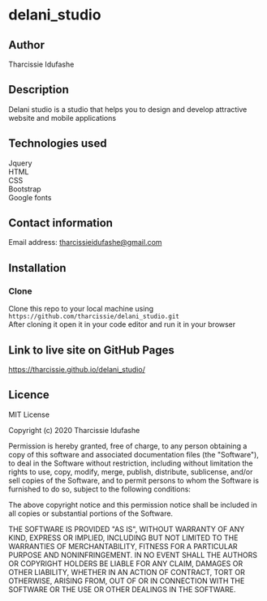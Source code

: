 # delani_studio

## Author
   Tharcissie Idufashe
## Description
   Delani studio is a studio that helps you to design and develop attractive website and mobile applications 
   
## Technologies used
   Jquery <br>
   HTML <br>
   CSS <br>
   Bootstrap <br>
   Google fonts<br>
   
 ## Contact information
   Email address: tharcissieidufashe@gmail.com
   
 ## Installation
 ### Clone
 Clone this repo to your local machine using <br>
 `https://github.com/tharcissie/delani_studio.git` <br>
 After cloning it open it in your code editor and run it in your browser
 
 
 ## Link to live site on GitHub Pages
 https://tharcissie.github.io/delani_studio/


 ## Licence
 MIT License

Copyright (c) 2020 Tharcissie Idufashe

Permission is hereby granted, free of charge, to any person obtaining a copy
of this software and associated documentation files (the "Software"), to deal
in the Software without restriction, including without limitation the rights
to use, copy, modify, merge, publish, distribute, sublicense, and/or sell
copies of the Software, and to permit persons to whom the Software is
furnished to do so, subject to the following conditions:

The above copyright notice and this permission notice shall be included in all
copies or substantial portions of the Software.

THE SOFTWARE IS PROVIDED "AS IS", WITHOUT WARRANTY OF ANY KIND, EXPRESS OR
IMPLIED, INCLUDING BUT NOT LIMITED TO THE WARRANTIES OF MERCHANTABILITY,
FITNESS FOR A PARTICULAR PURPOSE AND NONINFRINGEMENT. IN NO EVENT SHALL THE
AUTHORS OR COPYRIGHT HOLDERS BE LIABLE FOR ANY CLAIM, DAMAGES OR OTHER
LIABILITY, WHETHER IN AN ACTION OF CONTRACT, TORT OR OTHERWISE, ARISING FROM,
OUT OF OR IN CONNECTION WITH THE SOFTWARE OR THE USE OR OTHER DEALINGS IN THE
SOFTWARE.
